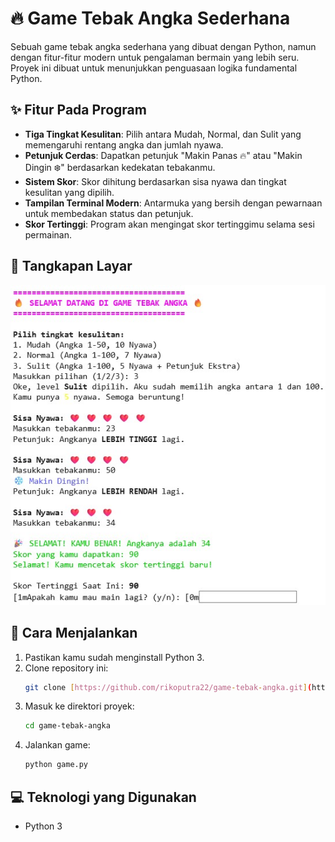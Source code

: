 # 🔥 Game Tebak Angka Sederhana

Sebuah game tebak angka sederhana yang dibuat dengan Python, namun dengan fitur-fitur modern untuk pengalaman bermain yang lebih seru. Proyek ini dibuat untuk menunjukkan penguasaan logika fundamental Python.

## ✨ Fitur Pada Program

- **Tiga Tingkat Kesulitan**: Pilih antara Mudah, Normal, dan Sulit yang memengaruhi rentang angka dan jumlah nyawa.
- **Petunjuk Cerdas**: Dapatkan petunjuk "Makin Panas 🔥" atau "Makin Dingin ❄️" berdasarkan kedekatan tebakanmu.
- **Sistem Skor**: Skor dihitung berdasarkan sisa nyawa dan tingkat kesulitan yang dipilih.
- **Tampilan Terminal Modern**: Antarmuka yang bersih dengan pewarnaan untuk membedakan status dan petunjuk.
- **Skor Tertinggi**: Program akan mengingat skor tertinggimu selama sesi permainan.

## 📸 Tangkapan Layar

![Tampilan Game](assets/ss_program.jpg)

## 🚀 Cara Menjalankan

1. Pastikan kamu sudah menginstall Python 3.
2. Clone repository ini:
   ```bash
   git clone [https://github.com/rikoputra22/game-tebak-angka.git](https://github.com/rikoputra22/game-tebak-angka.git)
   ```
3. Masuk ke direktori proyek:
   ```bash
   cd game-tebak-angka
   ```
4. Jalankan game:
   ```bash
   python game.py
   ```

## 💻 Teknologi yang Digunakan
- Python 3
